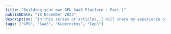 ```yaml
---
title: "Building your own GPU SaaS Platform - Part 1"
publishDate: "18 December 2023"
description: "In this series of articles, I will share my experience of building a GPU SaaS platform from scratch. "
tags: ["GPU", "SaaS", "Kubernetes", "Ceph"]
---
```

